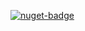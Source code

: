 [![nuget-badge](https://img.shields.io/badge/nuget-active-blue.svg)](https://www.nuget.org/packages/NequeoConversionXml)
